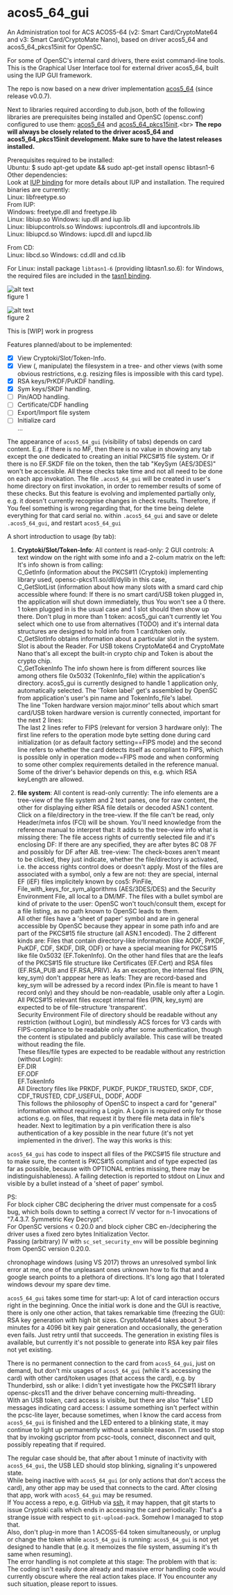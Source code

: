 # acos5_64_gui
An Administration tool for ACS ACOS5-64 (v2: Smart Card/CryptoMate64 and v3: Smart Card/CryptoMate Nano), based on driver acos5_64 and acos5_64_pkcs15init for OpenSC.

For some of OpenSC's internal card drivers, there exist command-line tools. This is the Graphical User Interface tool for external driver acos5_64, built using the IUP GUI framework.

The repo is now based on a new driver implementation [acos5_64](https://github.com/carblue/acos5_64 "https://github.com/carblue/acos5_64") (since release v0.0.7).<br>

Next to libraries required according to dub.json, both of the following libraries are prerequisites being installed and OpenSC (opensc.conf) configured to use them:
[acos5_64](https://github.com/carblue/acos5_64 "https://github.com/carblue/acos5_64") and
[acos5_64_pkcs15init](https://github.com/carblue/acos5_64_pkcs15init "https://github.com/carblue/acos5_64_pkcs15init").<br>
**The repo will always be closely related to the driver acos5_64 and acos5_64_pkcs15init development. Make sure to have the latest releases installed.**

Prerequisites required to be installed:<br>
Ubuntu: $ sudo apt-get update && sudo apt-get install opensc libtasn1-6
Other dependencies:<br>
Look at [IUP binding](https://github.com/carblue/iup "https://github.com/carblue/iup") for more details about IUP and installation. The required binaries are currently:<br>
Linux: libfreetype.so<br>
From IUP:<br>
                              Windows: freetype.dll and freetype.lib<br>
  Linux: libiup.so            Windows: iup.dll and iup.lib<br>
  Linux: libiupcontrols.so    Windows: iupcontrols.dll and iupcontrols.lib<br>
  Linux: libiupcd.so          Windows: iupcd.dll and iupcd.lib

From CD:<br>
  Linux: libcd.so             Windows: cd.dll and cd.lib


For Linux: install package `libtasn1-6` (providing libtasn1.so.6): for Windows, the required files are included in the [tasn1 binding](https://github.com/carblue/tasn1 "https://github.com/carblue/tasn1").


![alt text](Screenshot_20180620_acos5_64_gui.png)<br>
figure 1

![alt text](Screenshot_20190626_acos5_64_gui.png)<br>
figure 2

This is [WIP] work in progress

Features planned/about to be implemented:

- [x] View Cryptoki/Slot/Token-Info.<br>
- [x] View (, manipulate) the filesystem in a tree- and other views (with some obvious restrictions, e.g. resizing files is impossible with this card type).<br>
- [x] RSA keys/PrKDF/PuKDF handling.<br>
- [x] Sym keys/SKDF handling.<br>
- [ ] Pin/AOD handling.<br>
- [ ] Certificate/CDF handling<br>
- [ ] Export/Import file system<br>
- [ ] Initialize card<br>
...

The appearance of `acos5_64_gui` (visibility of tabs) depends on card content. E.g. if there is no MF, then there is no value in showing any tab except the one dedicated to creating an initial PKCS#15 file system. Or if there is no EF.SKDF file on the token, then the tab "KeySym (AES/3DES)" won't be accessible. All these checks take time and not all need to be done on each app invokation. The file `.acos5_64_gui` will be created in user's home directory on first invokation, in order to remember results of some of these checks. But this feature is evolving and implemented partially only, e.g. it doesn't currently recognise changes in check results. Therefore, if You feel something is wrong regarding that, for the time being delete everything for that card serial no. within `.acos5_64_gui` and save or delete `.acos5_64_gui`, and restart `acos5_64_gui`<br>

A short introduction to usage (by tab):

1. **Cryptoki/Slot/Token-Info**: All content is read-only: 2 GUI controls: A text window on the right with some info and a 2-colum matrix on the left: It's info shown is from calling:<br>
  C_GetInfo (information about the PKCS#11 (Cryptoki) implementing library used, opensc-pkcs11.so/dll/dylib in this case, <br>
  C_GetSlotList (information about how many slots with a smard card chip accessible where found: If there is no smart card/USB token plugged in, the application will shut down immediately, thus You won't see a 0 there. 1 token plugged in is the usual case and 1 slot should then show up there. Don't plug in more than 1 token: acos5_gui can't currently let You select which one to use from alternatives (TODO) and it's internal data structures are designed to hold info from 1 card/token only.<br>
  C_GetSlotInfo obtains information about a particular slot in the system. Slot is about the Reader. For USB tokens CryptoMate64 and CryptoMate Nano that's all except the built-in crypto chip and Token is about the crypto chip.<br>
  C_GetTokenInfo The info shown here is from different sources like among others file 0x5032 (TokenInfo_file) within the application's directory. acos5_gui is currently designed to handle 1 application only, automatically selected. The 'Token label' get's assembled by OpenSC from application's user's pin name and TokenInfo_file's label.<br>
  The line 'Token hardware version major.minor' tells about which smart card/USB token hardware version is currently connected, important for the next 2 lines:<br>
  The last 2 lines refer to FIPS (relevant for version 3 hardware only): The first line refers to the operation mode byte setting done during card initialization (or as default factory setting==FIPS mode) and the second line refers to whether the card detects itself as compliant to FIPS, which is possible only in operation mode==FIPS mode and when conforming to some other complex requirements detailed in the reference manual.
  Some of the driver's behavior depends on this, e.g. which RSA keyLength are allowed.

2. **file system**: All content is read-only currently: The info elements are a tree-view of the file system and 2 text panes, one for raw content, the other for displaying either RSA file details or decoded ASN.1 content. Click on a file/directory in the tree-view. If the file can't be read, only Header/meta infos (FCI) will be shown. You'll need knowledge from the reference manual to interpret that: It adds to the tree-view info what is missing there: The file access rights of currently selected file and it's enclosing DF: If there are any specified, they are after bytes 8C 08 7F and possibly for DF after AB. tree-view: The check-boxes aren't meant to be clicked, they just indicate, whether the file/directory is activated, i.e. the access rights control does or doesn't apply.
Most of the files are associated with a symbol, only a few are not: they are special, internal EF (iEF) files implicitely known by cos5: PinFile, File_with_keys_for_sym_algorithms (AES/3DES/DES) and the Security Environment File, all local to a DM/MF. The files with a bullet symbol are kind of private to the user: OpenSC won't touch/consult them, except for a file listing, as no path known to OpenSC leads to them.<br>
All other files have a 'sheet of paper' symbol and are in general accessible by OpenSC because they appear in some path info and are part of the PKCS#15 file structure (all ASN.1 encoded). The 2 different kinds are: Files that contain directory-like information (like AODF, PrKDF, PuKDF, CDF, SKDF, DIR, ODF) or have a special meaning for PKCS#15 like file 0x5032 (EF.TokenInfo). On the other hand files that are the leafs of the PKCS#15 file structure like Certificates (EF.Cert) and RSA files (EF.RSA_PUB and EF.RSA_PRIV). As an exception, the internal files (PIN, key_sym) don't apppear here as leafs: They are record-based and key_sym will be adressed by a record index (Pin.file is meant to have 1 record only) and they should be non-readable, usable only after a Login.<br>
All PKCS#15 relevant files except internal files (PIN, key_sym) are expected to be of file-structure 'transparent'.<br>
Security Environment File of directory should be readable without any restriction (without Login), but mindlessly ACS forces for V3 cards with FIPS-compliance to be readable only after some authentication, though the content is stipulated and publicly available. This case will be treated without reading the file.<br>
These files/file types are expected to be readable without any restriction (without Login):<br>
EF.DIR<br>
EF.ODF<br>
EF.TokenInfo<br>
All Directory files like PRKDF, PUKDF, PUKDF_TRUSTED, SKDF, CDF, CDF_TRUSTED, CDF_USEFUL, DODF, AODF<br>
This follows the philosophy of OpenSC to inspect a card for "general" information without requiring a Login. A Login is required only for those actions e.g. on files, that request it by there file meta data in file's header. Next to legitimation by a pin verification there is also authentication of a key possible in the near future (it's not yet implemented in the driver). The way this works is this:<br>

`acos5_64_gui` has code to inspect all files of the PKCS#15 file structure and to make sure, the content is PKCS#15 compliant and of type expected (as far as possible, because with OPTIONAL entries missing, there may be indistinguishableness). A failing detection is reported to stdout on Linux and visible by a bullet instead of a 'sheet of paper' symbol.

PS:<br>
For block cipher CBC deciphering the driver must compensate for a cos5 bug, which boils down to setting a correct IV vector for n-1 invocations of "7.4.3.7. Symmetric Key Decrypt".<br>
For OpenSC versions < 0.20.0 and block cipher CBC en-/deciphering the driver uses a fixed zero bytes Initialization Vector.<br>
Passing (arbitrary) IV with `sc_set_security_env` will be possible beginning from OpenSC version 0.20.0.

chronophage windows (using VS 2017) throws an unresolved symbol link error at me, one of the unpleasant ones unknown how to fix that and a google search points to a plethora of directions. It's long ago that I tolerated windows devour my spare dev time.

`acos5_64_gui` takes some time for start-up: A lot of card interaction occurs right in the beginning. Once the initial work is done and the GUI is reactive, there is only one other action, that takes remarkable time (freezing the GUI): RSA key generation with high bit sizes. CryptoMate64 takes about 3-5 minutes for a 4096 bit key pair generation and occasionally, the generation even fails. Just retry until that succeeds. The generation in existing files is available, but currently it's not possible to generate into RSA key pair files not yet existing.

There is no permanent connection to the card from `acos5_64_gui`, just on demand, but don't mix usages of `acos5_64_gui` (while it's accessing the card) with other card/token usages (that access the card), e.g. by Thunderbird, ssh or alike: I didn't yet investigate how the PKCS#11 library opensc-pkcs11 and the driver behave concerning multi-threading.<br>
With an USB token, card access is visible, but there are also "false" LED messages indicating card access: I assume something isn't perfect within the pcsc-lite layer, because sometimes, when I know the card access from `acos5_64_gui` is finished and the LED entered to a blinking state, it may continue to light up permanently without a sensible reason.
I'm used to stop that by invoking gscriptor from pcsc-tools, connect, disconnect and quit, possibly repeating that if required.

The regular case should be, that after about 1 minute of inactivity with `acos5_64_gui`, the USB LED should stop blinking, signaling it's unpowered state.<br>
While being inactive with `acos5_64_gui` (or only actions that don't access the card), any other app may be used that connects to the card. After closing that app, work with `acos5_64_gui` may be resumed.<br>
If You access a repo, e.g. GitHub via [ssh](https://help.github.com/en/articles/changing-a-remotes-url#switching-remote-urls-from-https-to-ssh "https://help.github.com/en/articles/changing-a-remotes-url#switching-remote-urls-from-https-to-ssh"), it may happen, that git starts to issue Cryptoki calls which ends in accessing the card periodically: That's a strange issue with respect to `git-upload-pack`. Somehow I managed to stop that.<br>
Also, don't plug-in more than 1 ACOS5-64 token simultaneously, or unplug or change the token while `acos5_64_gui` is running: `acos5_64_gui` is not yet designed to handle that (e.g. it memoizes the file system, assuming it's th same when resuming).<br>
The error handling is not complete at this stage: The problem with that is: The coding isn't easily done already and massive error handling code would currently obscure where the real action takes place. If You encounter any such situation, please report to issues.
